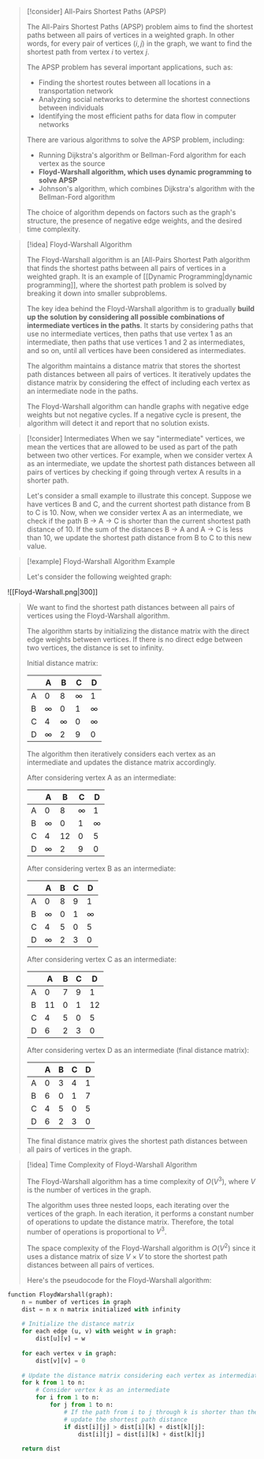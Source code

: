 > [!consider] All-Pairs Shortest Paths (APSP)
>
> The All-Pairs Shortest Paths (APSP) problem aims to find the shortest paths between all pairs of vertices in a weighted graph. In other words, for every pair of vertices $(i, j)$ in the graph, we want to find the shortest path from vertex $i$ to vertex $j$.
>
> The APSP problem has several important applications, such as:
> - Finding the shortest routes between all locations in a transportation network
> - Analyzing social networks to determine the shortest connections between individuals
> - Identifying the most efficient paths for data flow in computer networks
>
> There are various algorithms to solve the APSP problem, including:
> - Running Dijkstra's algorithm or Bellman-Ford algorithm for each vertex as the source
> - **Floyd-Warshall algorithm, which uses dynamic programming to solve APSP**
> - Johnson's algorithm, which combines Dijkstra's algorithm with the Bellman-Ford algorithm
>
> The choice of algorithm depends on factors such as the graph's structure, the presence of negative edge weights, and the desired time complexity.

> [!idea] Floyd-Warshall Algorithm
>
> The Floyd-Warshall algorithm is an [All-Pairs Shortest Path algorithm that finds the shortest paths between all pairs of vertices in a weighted graph. It is an example of [[Dynamic Programming|dynamic programming]], where the shortest path problem is solved by breaking it down into smaller subproblems.
>
> The key idea behind the Floyd-Warshall algorithm is to gradually **build up the solution by considering all possible combinations of intermediate vertices in the paths**. It starts by considering paths that use no intermediate vertices, then paths that use vertex 1 as an intermediate, then paths that use vertices 1 and 2 as intermediates, and so on, until all vertices have been considered as intermediates.
>
> The algorithm maintains a distance matrix that stores the shortest path distances between all pairs of vertices. It iteratively updates the distance matrix by considering the effect of including each vertex as an intermediate node in the paths.
>
> The Floyd-Warshall algorithm can handle graphs with negative edge weights but not negative cycles. If a negative cycle is present, the algorithm will detect it and report that no solution exists.

> [!consider] Intermediates
> When we say "intermediate" vertices, we mean the vertices that are allowed to be used as part of the path between two other vertices. For example, when we consider vertex A as an intermediate, we update the shortest path distances between all pairs of vertices by checking if going through vertex A results in a shorter path.
>
> Let's consider a small example to illustrate this concept. Suppose we have vertices B and C, and the current shortest path distance from B to C is 10. Now, when we consider vertex A as an intermediate, we check if the path B → A → C is shorter than the current shortest path distance of 10. If the sum of the distances B → A and A → C is less than 10, we update the shortest path distance from B to C to this new value.

> [!example] Floyd-Warshall Algorithm Example
>
> Let's consider the following weighted graph:
> 
![[Floyd-Warshall.png|300]]
>
> We want to find the shortest path distances between all pairs of vertices using the Floyd-Warshall algorithm.
>
> The algorithm starts by initializing the distance matrix with the direct edge weights between vertices. If there is no direct edge between two vertices, the distance is set to infinity.
>
> Initial distance matrix:
>
> |   | A   | B   | C   | D   |
> |---|-----|-----|-----|-----|
> | A | 0   | 8   | ∞   | 1   |
> | B | ∞   | 0   | 1   | ∞   |
> | C | 4   | ∞   | 0   | ∞   |
> | D | ∞   | 2   | 9   | 0   |
>
> The algorithm then iteratively considers each vertex as an intermediate and updates the distance matrix accordingly.
>
> After considering vertex A as an intermediate:
>
> |   | A   | B   | C   | D   |
> |---|-----|-----|-----|-----|
> | A | 0   | 8   | ∞   | 1   |
> | B | ∞   | 0   | 1   | ∞   |
> | C | 4   | 12  | 0   | 5   |
> | D | ∞   | 2   | 9   | 0   |
>
> After considering vertex B as an intermediate:
>
> |   | A   | B   | C   | D   |
> |---|-----|-----|-----|-----|
> | A | 0   | 8   | 9   | 1   |
> | B | ∞   | 0   | 1   | ∞   |
> | C | 4   | 5   | 0   | 5   |
> | D | ∞   | 2   | 3   | 0   |
>
> After considering vertex C as an intermediate:
>
> |   | A   | B   | C   | D   |
> |---|-----|-----|-----|-----|
> | A | 0   | 7   | 9   | 1   |
> | B | 11  | 0   | 1   | 12  |
> | C | 4   | 5   | 0   | 5   |
> | D | 6   | 2   | 3   | 0   |
>
> After considering vertex D as an intermediate (final distance matrix):
>
> |   | A   | B   | C   | D   |
> |---|-----|-----|-----|-----|
> | A | 0   | 3   | 4   | 1   |
> | B | 6   | 0   | 1   | 7   |
> | C | 4   | 5   | 0   | 5   |
> | D | 6   | 2   | 3   | 0   |
>
> The final distance matrix gives the shortest path distances between all pairs of vertices in the graph.

> [!idea] Time Complexity of Floyd-Warshall Algorithm
>
> The Floyd-Warshall algorithm has a time complexity of $O(V^3)$, where $V$ is the number of vertices in the graph.
>
> The algorithm uses three nested loops, each iterating over the vertices of the graph. In each iteration, it performs a constant number of operations to update the distance matrix. Therefore, the total number of operations is proportional to $V^3$.
> 
> The space complexity of the Floyd-Warshall algorithm is $O(V^2)$ since it uses a distance matrix of size $V \times V$ to store the shortest path distances between all pairs of vertices.
>
> Here's the pseudocode for the Floyd-Warshall algorithm:

```python
function FloydWarshall(graph):
    n = number of vertices in graph
    dist = n x n matrix initialized with infinity
    
    # Initialize the distance matrix
    for each edge (u, v) with weight w in graph:
        dist[u][v] = w
    
    for each vertex v in graph:
        dist[v][v] = 0
    
    # Update the distance matrix considering each vertex as intermediate
    for k from 1 to n:
        # Consider vertex k as an intermediate
        for i from 1 to n:
            for j from 1 to n:
                # If the path from i to j through k is shorter than the current shortest path,
                # update the shortest path distance
                if dist[i][j] > dist[i][k] + dist[k][j]:
                    dist[i][j] = dist[i][k] + dist[k][j]
    
    return dist
```

